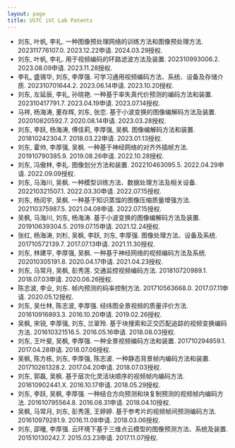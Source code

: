 ```yaml
---
layout: page
title: USTC iVC Lab Patents
---
```


- 刘东, 叶帆, 李礼. 一种图像预处理网络的训练方法和图像预处理方法. 202311776107.0. 2023.12.22申请. 2024.03.29授权.
- 刘东, 叶帆, 李礼. 用于视频编码的环路滤波方法及装置. 202310993006.2. 2023.08.09申请. 2023.11.28授权.
- 李礼, 盛锡华, 刘东, 李厚强. 可学习通用视频编码方法、系统、设备及存储介质. 202310701644.2. 2023.06.14申请. 2023.10.20授权.
- 刘东, 左延辰, 李礼, 孙晓艳. 一种基于率失真代价预测的编码方法和装置. 202310417791.7. 2023.04.19申请. 2023.07.14授权.
- 马祥, 杨海涛, 董存辉, 刘东, 张恋. 基于小波变换的图像编解码方法及装置. 202010820592.7. 2020.08.14申请. 2023.03.28授权.
- 刘东, 李跃, 杨海涛, 傅佳莉, 李厚强, 吴枫. 图像编解码方法和装置. 201810242304.7. 2018.03.22申请. 2023.01.13授权.
- 刘东, 霍帅, 李厚强, 吴枫. 一种基于神经网络的对齐外插帧方法. 201910790385.9. 2019.08.26申请. 2022.10.28授权.
- 刘东, 冯傲林, 李礼. 图像划分方法和装置. 202210463095.5. 2022.04.29申请. 2022.09.09授权.
- 刘东, 马海川, 吴枫. 一种模型训练方法、数据处理方法及相关设备. 202210321507.1. 2022.03.30申请. 2022.07.15授权.
- 刘东, 杨闰宇, 吴枫. 一种基于知识蒸馏的图像压缩质量增强方法. 202110375987.5. 2021.04.08申请. 2022.07.15授权.
- 吴枫, 马海川, 刘东, 杨海涛. 基于小波变换的图像编解码方法及装置. 201910639304.5. 2019.07.15申请. 2021.12.24授权.
- 张红, 杨海涛, 刘杉, 吴枫, 李跃, 刘东, 李厚强. 图像处理方法、设备及系统. 201710572139.7. 2017.07.13申请. 2021.11.30授权.
- 刘东, 林建平, 李厚强, 吴枫. 一种基于神经网络的视频编码方法及系统. 202010305191.8. 2020.04.17申请. 2021.04.23授权.
- 刘东, 马常月, 吴枫, 彭秀莲. 交通监控视频编码方法. 201810720989.1. 2018.07.03申请. 2020.06.26授权.
- 陈志波, 李业, 刘东. 帧内预测的码率控制方法. 201710563668.0. 2017.07.11申请. 2020.05.12授权.
- 刘东, 吴仕林, 陈志波, 李厚强. 经纬图全景视频的质量评价方法. 201610916893.3. 2016.10.20申请. 2019.02.26授权.
- 吴枫, 宋锐, 李厚强, 刘东, 兰翠玲. 基于块搜索和正交匹配追踪的视频变换编码方法. 201610321516.5. 2016.05.16申请. 2018.08.03授权.
- 刘东, 王叶斐, 吴枫, 李厚强. 一种全景视频编码方法和装置. 201710294859.1. 2017.04.28申请. 2018.07.06授权.
- 吴枫, 陈方栋, 刘东, 李厚强, 陈志波. 一种静态背景帧内编码方法和装置. 201710261328.2. 2017.04.20申请. 2018.07.03授权.
- 刘东, 郭磊, 吴枫. 基于层次化灵活块顺序的视频帧内编码方法. 201610902441.X. 2016.10.17申请. 2018.05.29授权.
- 刘东, 李跃, 吴枫, 李厚强. 一种结合方向预测和块复制预测的视频帧内编码方法. 201610795564.8. 2016.08.31申请. 2018.04.10授权.
- 吴枫, 马常月, 刘东, 彭秀莲, 王婷婷. 基于参考片的视频帧间预测编码方法. 201610979281.9. 2016.11.08申请. 2018.03.06授权.
- 刘东, 邵曈, 李厚强. 云环境下基于三维点云模型的图像预测方法、系统及装置. 201510130242.7. 2015.03.23申请. 2017.11.07授权.
